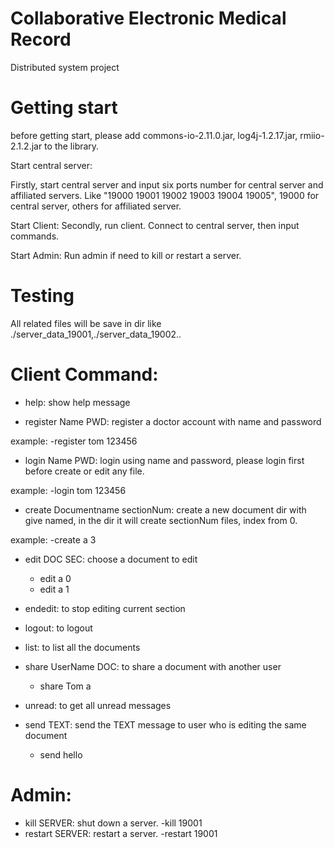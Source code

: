 # Collaborative Electronic Medical Record

Distributed system project
 
# Getting start

before getting start, please add commons-io-2.11.0.jar, log4j-1.2.17.jar, rmiio-2.1.2.jar
to the library.

Start central server:

Firstly, start central server and input six ports number for central server and affiliated 
servers. Like "19000 19001 19002 19003 19004 19005", 19000 for central server, others for
affiliated server.

Start Client:
Secondly, run client. Connect to central server, then input commands.

Start Admin:
Run admin if need to kill or restart a server.


# Testing

All related files will be save in dir like ./server_data_19001,./server_data_19002..


# Client Command:

- help: show help message 

- register Name PWD: register a doctor account with name and password

example:
	-register tom 123456
	
- login Name PWD: login using name and password, please login first before create or edit any 
file.

example:
	-login tom 123456

- create Documentname sectionNum: create a new document dir with give named, in the dir it will
create sectionNum files, index from 0. 

example:
	-create a 3

- edit DOC SEC: choose a document to edit

    - edit a 0
    - edit a 1

- endedit: to stop editing current section
    
- logout: to logout

- list: to list all the documents

- share UserName DOC: to share a document with another user

  - share Tom a

- unread: to get all unread messages


- send TEXT: send the TEXT message to user who is editing the same document
  
  - send hello
  
 
 # Admin:
 
- kill SERVER: shut down a server.
	-kill 19001
- restart SERVER: restart a server.
	-restart 19001


